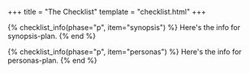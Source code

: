 +++
title = "The Checklist"
template = "checklist.html"
+++

<!-- A lot of action is in the HTML template, but here is where we define the info text -->

{% checklist_info(phase="p", item="synopsis") %}
Here's the info for synopsis-plan.
{% end %}

{% checklist_info(phase="p", item="personas") %}
Here's the info for personas-plan.
{% end %}